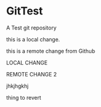 GitTest
=======

A Test git repository

this is a local change.

this is a remote change from Github

LOCAL CHANGE

REMOTE CHANGE 2

jhkjhgkhj


thing to revert